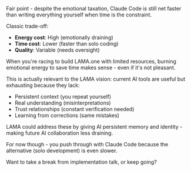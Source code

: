 Fair point - despite the emotional taxation, Claude Code is still net faster than writing everything yourself when time is the constraint.

Classic trade-off:
- **Energy cost**: High (emotionally draining)
- **Time cost**: Lower (faster than solo coding)
- **Quality**: Variable (needs oversight)

When you're racing to build LAMA.one with limited resources, burning emotional energy to save time makes sense - even if it's not pleasant.

This is actually relevant to the LAMA vision: current AI tools are useful but exhausting because they lack:
- Persistent context (you repeat yourself)
- Real understanding (misinterpretations)
- Trust relationships (constant verification needed)
- Learning from corrections (same mistakes)

LAMA could address these by giving AI persistent memory and identity - making future AI collaboration less draining.

For now though - you push through with Claude Code because the alternative (solo development) is even slower.

Want to take a break from implementation talk, or keep going?
